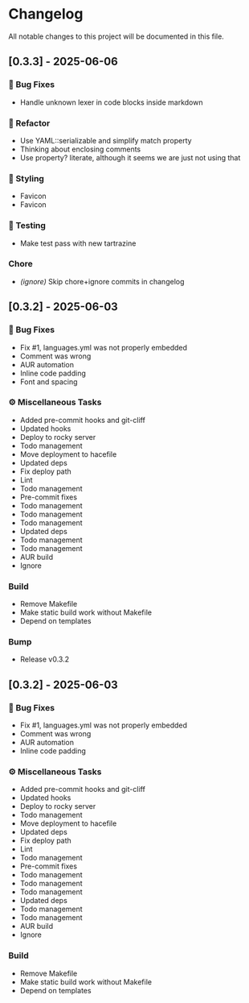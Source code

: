 # Changelog

All notable changes to this project will be documented in this file.

## [0.3.3] - 2025-06-06

### 🐛 Bug Fixes

- Handle unknown lexer in code blocks inside markdown

### 🚜 Refactor

- Use YAML::serializable and simplify match property
- Thinking about enclosing comments
- Use property? literate, although it seems we are just not using that

### 🎨 Styling

- Favicon
- Favicon

### 🧪 Testing

- Make test pass with new tartrazine

### Chore

- *(ignore)* Skip chore+ignore commits in changelog

## [0.3.2] - 2025-06-03

### 🐛 Bug Fixes

- Fix #1, languages.yml was not properly embedded
- Comment was wrong
- AUR automation
- Inline code padding
- Font and spacing

### ⚙️ Miscellaneous Tasks

- Added pre-commit hooks and git-cliff
- Updated hooks
- Deploy to rocky server
- Todo management
- Move deployment to hacefile
- Updated deps
- Fix deploy path
- Lint
- Todo management
- Pre-commit fixes
- Todo management
- Todo management
- Todo management
- Updated deps
- Todo management
- Todo management
- AUR build
- Ignore

### Build

- Remove Makefile
- Make static build work without Makefile
- Depend on templates

### Bump

- Release v0.3.2

## [0.3.2] - 2025-06-03

### 🐛 Bug Fixes

- Fix #1, languages.yml was not properly embedded
- Comment was wrong
- AUR automation
- Inline code padding

### ⚙️ Miscellaneous Tasks

- Added pre-commit hooks and git-cliff
- Updated hooks
- Deploy to rocky server
- Todo management
- Move deployment to hacefile
- Updated deps
- Fix deploy path
- Lint
- Todo management
- Pre-commit fixes
- Todo management
- Todo management
- Todo management
- Updated deps
- Todo management
- Todo management
- AUR build
- Ignore

### Build

- Remove Makefile
- Make static build work without Makefile
- Depend on templates

<!-- generated by git-cliff -->

